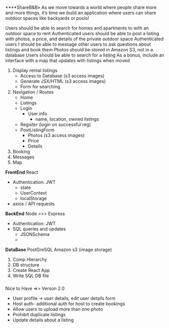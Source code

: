 ****ShareB&B»
As we move towards a world where people share more and more things, it’s time we build an application where users can share outdoor spaces like backyards or pools!

Users should be able to search for homes and apartments to with an outdoor space to rent
Authenticated users should be able to post a listing with photos, a price, and details of the private outdoor space
Authenticated users I should be able to message other users to ask questions about listings and book them
Photos should be stored in Amazon S3, not in a database
Users should be able to search for a listing
As a bonus, include an interface with a map that updates with listings when moved

1. Display rental listings
    - Access to Database (s3 access images)
    - Generate JSX/HTML (s3 access images)
    - Form for searching
2. Navigation / Routes
    - Home
    - Listings
    - Login
      - User info
        - name, location, owned listings
    - Register (login on successful reg)
    - PostListingForm
      - Photos (s3 access images)
      - Price
      - Details
3. Booking
4. Messages
5. Map


**FrontEnd**
React
- Authentication: JWT
  - state
  - UserContext
  - localStorage
- axios / API requests

**BackEnd**
Node >>> Express
- Authentication: JWT
- SQL queries and updates
  - JSONSchema
  -

**DataBase**
PostGreSQL
Amazon s3 (image storage)

1. Comp Hierarchy
2. DB structure
3. Create React App
4. Write SQL DB file


###
Nice to Have =>> Verson 2.0

<ul>
<li>User profile -> user details, edit user details form</li>

<li>Host auth- additional auth for host to create bookings</li>

<li>Allow users to upload more than one photo</li>

<li>Prohibit duplicate listings</li>

<li>Update details about a listing</li>


</ul>

